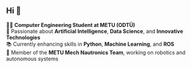 ## Hi 👋
👨‍💻 **Computer Engineering Student at METU (ODTÜ)**  
🌟 Passionate about **Artificial Intelligence**, **Data Science**, and **Innovative Technologies**  
📚 Currently enhancing skills in **Python**, **Machine Learning**, and **ROS**  
🤖 Member of the **METU Mech Nautronics Team**, working on robotics and autonomous systems  

<!--
**fmutlu68/fmutlu68** is a ✨ _special_ ✨ repository because its `README.md` (this file) appears on your GitHub profile.

Here are some ideas to get you started:

- 🔭 I’m currently working on ...
- 🌱 I’m currently learning ...
- 👯 I’m looking to collaborate on ...
- 🤔 I’m looking for help with ...
- 💬 Ask me about ...
- 📫 How to reach me: ...
- 😄 Pronouns: ...
- ⚡ Fun fact: ...
-->
